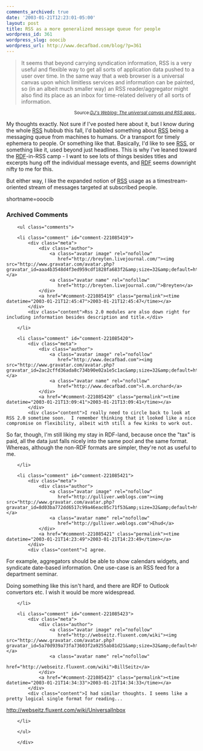 ```yaml
---
comments_archived: true
date: '2003-01-21T12:23:01-05:00'
layout: post
title: RSS as a more generalized message queue for people
wordpress_id: 361
wordpress_slug: ooocib
wordpress_url: http://www.decafbad.com/blog/?p=361
---
```

<blockquote cite="http://www.pipetree.com/qmacro/2003/01/21#ucapi">It seems that beyond carrying syndication information, RSS is a very useful and flexible way to get all sorts of application data pushed to a user over time. In the same way that a web browser is a universal canvas upon which limitless services and information can be painted, so (in an  albeit much smaller way) an RSS reader/aggregator might also find its  place as an inbox for time-related delivery of all sorts of information. </blockquote><div class="credit" align="right"><small>Source:<cite><a href="http://www.pipetree.com/qmacro/2003/01/21#ucapi">DJ's Weblog: The universal canvas and RSS apps </a></cite>.</small></div>
<p>My thoughts exactly.  Not sure if I've posted here about it, but I know during the whole <a href="http://www.decafbad.com/twiki/bin/view/Main/RSS">RSS</a> hubbub this fall, I'd babbled something about <a href="http://www.decafbad.com/twiki/bin/view/Main/RSS">RSS</a> being a messaging queue from machines to humans.  Or a transport for timely ephemera to people.  Or something like that.  Basically, I'd like to see <a href="http://www.decafbad.com/twiki/bin/view/Main/RSS">RSS</a>, or something like it, used beyond just headlines.  This is why I've leaned toward the <a href="http://www.decafbad.com/twiki/bin/view/Main/RDF">RDF</a>-in-RSS camp - I want to see lots of things besides titles and excerpts hung off the individual message events, and <a href="http://www.decafbad.com/twiki/bin/view/Main/RDF">RDF</a> seems downright nifty to me for this.</p>
<p>But either way, I like the expanded notion of <a href="http://www.decafbad.com/twiki/bin/view/Main/RSS">RSS</a> usage as a timestream-oriented stream of messages targeted at subscribed people.</p>
<!--more-->
shortname=ooocib

<div id="comments" class="comments archived-comments">
            <h3>Archived Comments</h3>
            
        <ul class="comments">
            
        <li class="comment" id="comment-221085419">
            <div class="meta">
                <div class="author">
                    <a class="avatar image" rel="nofollow" 
                       href="http://breyten.livejournal.com/"><img src="http://www.gravatar.com/avatar.php?gravatar_id=aaa4b3548d4f3ed959cdf1828fa683f2&amp;size=32&amp;default=http://mediacdn.disqus.com/1320279820/images/noavatar32.png"/></a>
                    <a class="avatar name" rel="nofollow" 
                       href="http://breyten.livejournal.com/">Breyten</a>
                </div>
                <a href="#comment-221085419" class="permalink"><time datetime="2003-01-21T12:45:47">2003-01-21T12:45:47</time></a>
            </div>
            <div class="content">Rss 2.0 modules are also down right for including information besides description and title.</div>
            
        </li>
    
        <li class="comment" id="comment-221085420">
            <div class="meta">
                <div class="author">
                    <a class="avatar image" rel="nofollow" 
                       href="http://www.decafbad.com"><img src="http://www.gravatar.com/avatar.php?gravatar_id=2ac2cffd36ada8c734b90e02a1e5c1ac&amp;size=32&amp;default=http://mediacdn.disqus.com/1320279820/images/noavatar32.png"/></a>
                    <a class="avatar name" rel="nofollow" 
                       href="http://www.decafbad.com">l.m.orchard</a>
                </div>
                <a href="#comment-221085420" class="permalink"><time datetime="2003-01-21T13:09:41">2003-01-21T13:09:41</time></a>
            </div>
            <div class="content">I really need to circle back to look at RSS 2.0 sometime soon.  I remember thinking that it looked like a nice compromise on flexibility, albeit with still a few kinks to work out.

So far, though, I'm still liking my stay in RDF-land, because once the "tax" is paid, all the data just falls nicely into the same pool and the same format.  Whereas, although the non-RDF formats are simpler, they're not as useful to me.</div>
            
        </li>
    
        <li class="comment" id="comment-221085421">
            <div class="meta">
                <div class="author">
                    <a class="avatar image" rel="nofollow" 
                       href="http://gulliver.weblogs.com"><img src="http://www.gravatar.com/avatar.php?gravatar_id=8d03ba772dd6517c99a46eac05c71f53&amp;size=32&amp;default=http://mediacdn.disqus.com/1320279820/images/noavatar32.png"/></a>
                    <a class="avatar name" rel="nofollow" 
                       href="http://gulliver.weblogs.com">Ehud</a>
                </div>
                <a href="#comment-221085421" class="permalink"><time datetime="2003-01-21T14:23:49">2003-01-21T14:23:49</time></a>
            </div>
            <div class="content">I agree. 
For example, aggregators should be able to show calendars widgets, and syndicate date-based information. One use-case is an RSS feed for a department seminar.

Doing something like this isn't hard, and there are RDF to Outlook convertors etc. 
I wish it would be more widespread.</div>
            
        </li>
    
        <li class="comment" id="comment-221085423">
            <div class="meta">
                <div class="author">
                    <a class="avatar image" rel="nofollow" 
                       href="http://webseitz.fluxent.com/wiki"><img src="http://www.gravatar.com/avatar.php?gravatar_id=5a70d939a73fa73603f2a9255ab81d21&amp;size=32&amp;default=http://mediacdn.disqus.com/1320279820/images/noavatar32.png"/></a>
                    <a class="avatar name" rel="nofollow" 
                       href="http://webseitz.fluxent.com/wiki">BillSeitz</a>
                </div>
                <a href="#comment-221085423" class="permalink"><time datetime="2003-01-21T14:34:33">2003-01-21T14:34:33</time></a>
            </div>
            <div class="content">I had similar thoughts. I seems like a pretty logical single format for reading...

http://webseitz.fluxent.com/wiki/UniversalInbox</div>
            
        </li>
    
        </ul>
    
        </div>
    